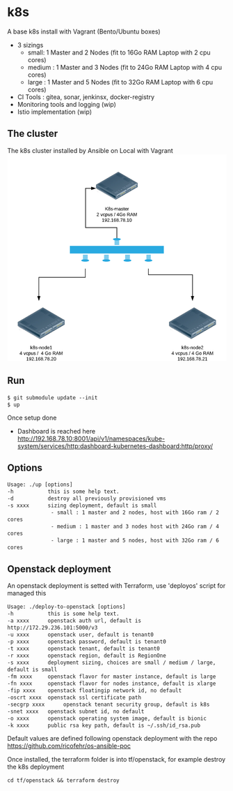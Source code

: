 # k8s

A base k8s install with Vagrant (Bento/Ubuntu boxes)
- 3 sizings
  - small: 1 Master and 2 Nodes (fit to 16Go RAM Laptop with 2 cpu cores)
  - medium : 1 Master and 3 Nodes (fit to 24Go RAM Laptop with 4 cpu cores)
  - large : 1 Master and 5 Nodes (fit to 32Go RAM Laptop with 6 cpu cores)
- CI Tools : gitea, sonar, jenkinsx, docker-registry
- Monitoring tools and logging (wip)
- Istio implementation (wip)

## The cluster

The k8s cluster installed by Ansible on Local with Vagrant
![k8s cluster](https://github.com/ricofehr/k8s/raw/master/k8s-cluster.png)

## Run

```
$ git submodule update --init
$ up
```

Once setup done
- Dashboard is reached here
http://192.168.78.10:8001/api/v1/namespaces/kube-system/services/http:dashboard-kubernetes-dashboard:http/proxy/

## Options

```
Usage: ./up [options]
-h           this is some help text.
-d           destroy all previously provisioned vms
-s xxxx      sizing deployment, default is small
              - small : 1 master and 2 nodes, host with 16Go ram / 2 cores
              - medium : 1 master and 3 nodes host with 24Go ram / 4 cores
              - large : 1 master and 5 nodes, host with 32Go ram / 6 cores
```

## Openstack deployment

An openstack deployment is setted with Terraform, use 'deployos' script for managed this
```
Usage: ./deploy-to-openstack [options]
-h           this is some help text.
-a xxxx      openstack auth url, default is http://172.29.236.101:5000/v3
-u xxxx      openstack user, default is tenant0
-p xxxx      openstack password, default is tenant0
-t xxxx      openstack tenant, default is tenant0
-r xxxx      openstack region, default is RegionOne
-s xxxx      deployment sizing, choices are small / medium / large, default is small
-fm xxxx     openstack flavor for master instance, default is large
-fn xxxx     openstack flavor for nodes instance, default is xlarge
-fip xxxx    openstack floatingip network id, no default
-oscrt xxxx  openstack ssl certificate path
-secgrp xxxx      openstack tenant security group, default is k8s
-snet xxxx   openstack subnet id, no default
-o xxxx      openstack operating system image, default is bionic
-k xxxx      public rsa key path, default is ~/.ssh/id_rsa.pub
```
Default values are defined following openstack deployment with the repo https://github.com/ricofehr/os-ansible-poc

Once installed, the terraform folder is into tf/openstack, for example destroy the k8s deployment
```
cd tf/openstack && terraform destroy
```
